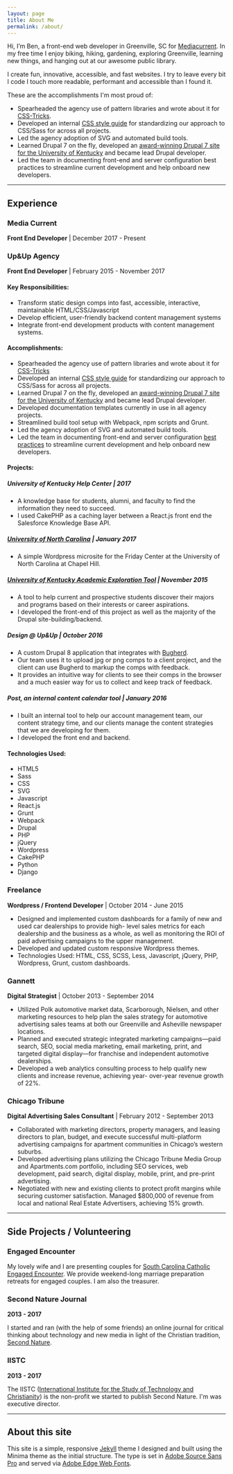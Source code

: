 ```yaml
---
layout: page
title: About Me
permalink: /about/
---
```


Hi, I’m Ben, a front-end web developer in Greenville, SC for [Mediacurrent](http://www.mediacurrent.com/). In my free time I enjoy biking, hiking, gardening, exploring Greenville, learning new things, and hanging out at our awesome public library.

I create fun, innovative, accessible, and fast websites. I try to leave every bit I code I touch more readable, performant and accessible than I found it.

These are the accomplishments I'm most proud of:

 - Spearheaded the agency use of pattern libraries and wrote about it for [CSS-Tricks](https://css-tricks.com/build-style-guide-straight-sass/).
 - Developed an internal [CSS style guide](/front-end/css-standards) for standardizing our approach to CSS/Sass for across all projects.
 - Led the agency adoption of SVG and automated build tools.
 - Learned Drupal 7 on the fly, developed an [award-winning Drupal 7 site for the University of Kentucky](https://www.upandup.agency/awards/upup-wins-ucda-excellence-award-university-kentucky-website) and became lead Drupal developer.
 - Led the team in documenting front-end and server configuration best practices to streamline current development and help onboard new developers.


<hr>

## Experience

### Media Current
**Front End Developer** | December 2017 - Present

### Up&Up Agency
**Front End Developer** \| February 2015 - November 2017

#### Key Responsibilities:

 - Transform static design comps into fast, accessible, interactive, maintainable HTML/CSS/Javascript
 - Develop efficient, user-friendly backend content management systems
 - Integrate front-end development products with content management systems.

#### Accomplishments:

 - Spearheaded the agency use of pattern libraries and wrote about it for [CSS-Tricks](https://css-tricks.com/build-style-guide-straight-sass/)
 - Developed an internal [CSS style guide](/front-end/css-standards) for standardizing our approach to CSS/Sass for across all projects.
 - Learned Drupal 7 on the fly, developed an [award-winning Drupal 7 site for the University of Kentucky](https://www.upandup.agency/awards/upup-wins-ucda-excellence-award-university-kentucky-website) and became lead Drupal developer.
 - Developed documentation templates currently in use in all agency projects.
 - Streamlined build tool setup with Webpack, npm scripts and Grunt.
 - Led the agency adoption of SVG and automated build tools.
 - Led the team in documenting front-end and server configuration [best practices](http://docs.upupdev.net) to streamline current development and help onboard new developers.


#### Projects:

##### University of Kentucky Help Center | 2017

 - A knowledge base for students, alumni, and faculty to find the information they need to succeed.
 - I used CakePHP as a caching layer between a React.js front end the Salesforce Knowledge Base API.

##### [University of North Carolina](http://more.unc.edu/) | January 2017

 - A simple Wordpress microsite for the Friday Center at the University of North Carolina at Chapel Hill.

##### [University of Kentucky Academic Exploration Tool](http://www.uky.edu/academics/) | November 2015

 - A tool to help current and prospective students discover their majors and programs based on their interests or career aspirations.
 - I developed the front-end of this project as well as the majority of the Drupal site-building/backend.

##### Design @ Up&amp;Up | October 2016

 - A custom Drupal 8 application that integrates with [Bugherd](https://bugherd.com/).
 - Our team uses it to upload jpg or png comps to a client project, and the client can use Bugherd to markup the comps with feedback.
 - It provides an intuitive way for clients to see their comps in the browser and a much easier way for us to collect and keep track of feedback.


##### Post, an internal content calendar tool | January 2016

 - I built an internal tool to help our account management team, our content strategy time, and our clients manage the content strategies that we are developing for them.
 - I developed the front end and backend.

#### Technologies Used:
 - HTML5
 - Sass
 - CSS
 - SVG
 - Javascript
 - React.js
 - Grunt
 - Webpack
 - Drupal
 - PHP
 - jQuery
 - Wordpress
 - CakePHP
 - Python
 - Django

### Freelance
**Wordpress / Frontend Developer** \| October 2014 - June 2015

 - Designed and implemented custom dashboards for a family of new and used car dealerships to provide high- level sales metrics for each dealership and the business as a whole, as well as monitoring the ROI of paid advertising campaigns to the upper management.
 - Developed and updated custom responsive Wordpress themes.
 - Technologies Used: HTML, CSS, SCSS, Less, Javascript, jQuery, PHP, Wordpress, Grunt, custom dashboards.


### Gannett
**Digital Strategist** \| October 2013 - September 2014

 - Utilized Polk automotive market data, Scarborough, Nielsen, and other marketing resources to help plan the sales strategy for automotive advertising sales teams at both our Greenville and Asheville newspaper locations.
 - Planned and executed strategic integrated marketing campaigns—paid search, SEO, social media marketing, email marketing, print, and targeted digital display—for franchise and independent automotive dealerships.
 - Developed a web analytics consulting process to help qualify new clients and increase revenue, achieving year- over-year revenue growth of 22%.


### Chicago Tribune
**Digital Advertising Sales Consultant** \| February 2012 - September 2013

 - Collaborated with marketing directors, property managers, and leasing directors to plan, budget, and execute successful multi-platform advertising campaigns for apartment communities in Chicago’s western suburbs.
 -  Developed advertising plans utilizing the Chicago Tribune Media Group and Apartments.com portfolio, including SEO services, web development, paid search, digital display, mobile, print, and pre-print advertising.
 -  Negotiated with new and existing clients to protect profit margins while securing customer satisfaction. Managed $800,000 of revenue from local and national Real Estate Advertisers, achieving 15% growth.

<hr>

## Side Projects / Volunteering

### Engaged Encounter
My lovely wife and I are presenting couples for [South Carolina Catholic Engaged Encounter](http://www.cee-sc.org/). We provide weekend-long marriage preparation retreats for engaged couples. I am also the treasurer.

### Second Nature Journal
**2013 - 2017**

I started and ran (with the help of some friends) an online journal for critical thinking about technology and new media in light of the Christian tradition, [Second Nature](https://secondnaturejournal.com/).

### IISTC
**2013 - 2017**

The IISTC ([International Institute for the Study of Technology and Christianity](https://iistc.org/)) is the non-profit we started to publish Second Nature. I'm was executive director.

<hr>

## About this site

This site is a simple, responsive [Jekyll](http://jekyllrb.com/) theme I designed and built using the Minima theme as the initial structure. The type is set in [Adobe Source Sans Pro](https://edgewebfonts.adobe.com/fonts#/?nameFilter=source&collection=source-sans-pro) and served via [Adobe Edge Web Fonts](https://edgewebfonts.adobe.com/index).
